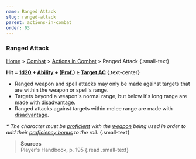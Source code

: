 ```yaml
---
name: Ranged Attack
slug: ranged-attack
parent: actions-in-combat
order: 03
---
```

### Ranged Attack
[Home](dm-operations-center) > [Combat](combat) > [Actions in Combat](actions-in-combat) > Ranged Attack {.small-text}

**Hit = [1d20](/roll/1d20) + [Ability](ability-modifier) + ([Prof.](proficiency-bonus)) ≥ [Target AC](armor-class)** {.text-center}

- Ranged weapon and spell attacks may only be made against targets that are within the weapon or spell's range.
- Targets beyond a weapon's normal range, but below it's long range are made with [disadvantage](advantage-and-disadvantage).
- Ranged attacks against targets within melee range are made with [disadvantage](advantage-and-disadvantage).

***\*** The character must be [proficient](proficiency-bonus) with the [weapon](weapons) being used in order to add their [proficiency bonus](proficiency-bonus) to the roll.* {.small-text}

> **Sources** <br/>
> Player's Handbook, p. 195
{.read .small-text}